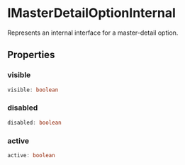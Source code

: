 # IMasterDetailOptionInternal

Represents an internal interface for a master-detail option.

## Properties

### visible

```ts
visible: boolean
```

### disabled

```ts
disabled: boolean
```

### active

```ts
active: boolean
```
